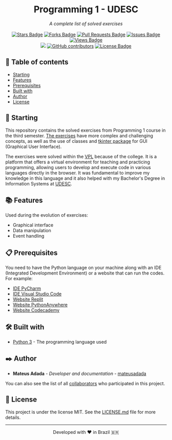 <h1 align="center">Programming 1 - UDESC</h1>
<div align="center"><i>A complete list of solved exercises</i><br><br>
<a href="https://github.com/mateusadada/PRO1-UDESC/stargazers"><img src="https://img.shields.io/github/stars/mateusadada/PRO1-UDESC" alt="Stars Badge"/></a>
<a href="https://github.com/mateusadada/PRO1-UDESC/network/members"><img src="https://img.shields.io/github/forks/mateusadada/PRO1-UDESC" alt="Forks Badge"/></a>
<a href="https://github.com/mateusadada/PRO1-UDESC/pulls"><img src="https://img.shields.io/github/issues-pr/mateusadada/PRO1-UDESC" alt="Pull Requests Badge"/></a>
<a href="https://github.com/mateusadada/PRO1-UDESC/issues"><img src="https://img.shields.io/github/issues/mateusadada/PRO1-UDESC" alt="Issues Badge"/></a>
<a href="https://github.com/mateusadada/PRO1-UDESC"><img src="https://views.whatilearened.today/views/github/mateusadada/PRO1-UDESC.svg" alt="Views Badge"/></a>
<br><a href="https://mateusadada.github.io/PRO1-UDESC" target="blank"><img src="https://img.shields.io/website?url=https%3A%2F%2Fmateusadada.github.io%2FPRO1-UDESC&logo=github" /></a>
<a href="https://github.com/mateusadada/PRO1-UDESC/graphs/contributors"><img alt="GitHub contributors" src="https://img.shields.io/github/contributors/mateusadada/PRO1-UDESC?color=2b9348"></a>
<a href="https://github.com/mateusadada/PRO1-UDESC/blob/main/LICENSE"><img src="https://img.shields.io/github/license/mateusadada/PRO1-UDESC?color=2b9348" alt="License Badge"/></a>
</div>

## 📜 Table of contents

- [Starting](#-starting)
- [Features](#-features)
- [Prerequisites](#-prerequisites)
- [Built with](#️-built-with)
- [Author](#️-author)
- [License](#-license)

## 🚀 Starting

This repository contains the solved exercises from Programming 1 course in the third semester. [The exercises](https://github.com/mateusadada/PRO1-UDESC/tree/main/solved_exercises/VPL) have more complex and challenging concepts, as well as the use of classes and [tkinter package](https://docs.python.org/3/library/tkinter.html) for GUI (Graphical User Interface).

The exercises were solved within the [VPL](https://vpl.dis.ulpgc.es/) because of the college. It is a platform that offers a virtual environment for teaching and practicing programming, allowing users to develop and execute code in various languages directly in the browser. It was fundamental to improve my knowledge in this language and it also helped with my Bachelor's Degree in Information Systems at [UDESC](https://www.udesc.br/).

## 📚 Features

Used during the evolution of exercises:

- Graphical interface
- Data manipulation
- Event handling

## 📋 Prerequisites

You need to have the Python language on your machine along with an IDE (Integrated Development Environment) or a website that can run the codes. For example:

* [IDE PyCharm](https://www.jetbrains.com/pycharm/)
* [IDE Visual Studio Code](https://code.visualstudio.com/)
* [Website Replit](https://replit.com/)
* [Website PythonAnywhere](https://www.pythonanywhere.com/)
* [Website Codecademy](https://www.codecademy.com/)

## 🛠️ Built with

* [Python 3](https://www.python.org/) - The programming language used

## ✒️ Author

* **Mateus Adada** - *Developer and documentation* - [mateusadada](https://github.com/mateusadada)

You can also see the list of all [collaborators](https://github.com/mateusadada/PRO1-UDESC/graphs/contributors) who participated in this project.

## 📄 License

This project is under the license MIT. See the [LICENSE.md](https://github.com/mateusadada/PRO1-UDESC/blob/main/LICENSE) file for more details.

<hr><p align="center">Developed with ❤️ in Brazil 🇧🇷</p>
